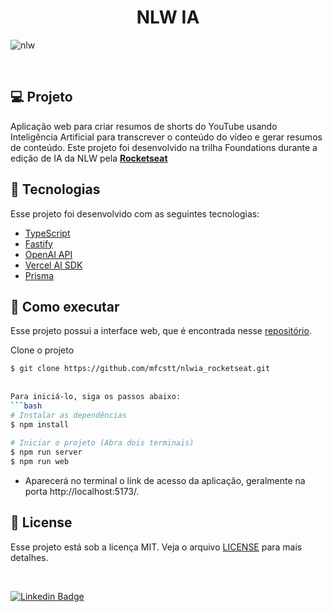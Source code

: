 
<h1 align="center">  NLW IA </h1> 

![nlw](https://github.com/carloshenriquefs/nlwia/assets/54969405/767152ee-cdda-428d-99ee-1dd120e74677)
  
 <br> 
  
 ## 💻 Projeto 
 Aplicação web para criar resumos de shorts do YouTube usando Inteligência Artificial para transcrever o conteúdo do vídeo e gerar resumos de conteúdo. Este projeto foi desenvolvido na trilha Foundations durante a edição de IA da NLW pela **[Rocketseat](https://www.rocketseat.com.br/)** 
 
 
 ## 🧪 Tecnologias 
  
 Esse projeto foi desenvolvido com as seguintes tecnologias: 
  
 - [TypeScript](https://www.typescriptlang.org/) 
 - [Fastify](https://fastify.dev/) 
 - [OpenAI API](https://openai.com/) 
 - [Vercel AI SDK](https://vercel.com/blog/introducing-the-vercel-ai-sdk) 
 - [Prisma](https://www.prisma.io/) 
  
 ## 🚀 Como executar 
 Esse projeto possui a interface web, que é encontrada nesse [repositório](https://github.com/mfcstt/nlwia_rocketseat). 
  
 Clone o projeto 
  
 ```bash 
 $ git clone https://github.com/mfcstt/nlwia_rocketseat.git 
  
  
 Para iniciá-lo, siga os passos abaixo: 
 ```bash 
 # Instalar as dependências 
 $ npm install 
  
 # Iniciar o projeto (Abra dois terminais)
 $ npm run server
 $ npm run web
 
 
 ``` 
 - Aparecerá no terminal o link de acesso da aplicação, geralmente na porta http://localhost:5173/. 
  
 ## 📝 License 
  
 Esse projeto está sob a licença MIT. Veja o arquivo [LICENSE](./LICENSE.md) para mais detalhes. 
  
 <br /> 
 
 [![Linkedin Badge](https://img.shields.io/badge/-mfcstt-blue?style=flat-square&logo=Linkedin&logoColor=white&link=https://www.linkedin.com/in/mfcstt)](https://www.linkedin.com/in/mfcstt)  
 
